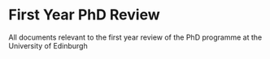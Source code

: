 # First Year PhD Review

All documents relevant to the first year review of the PhD programme at the University of
Edinburgh
